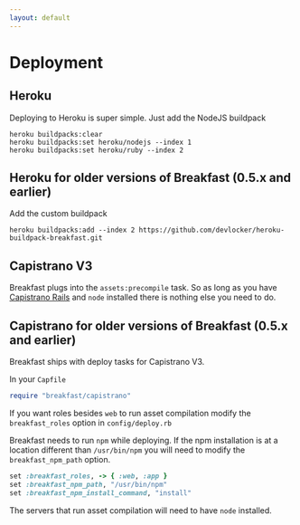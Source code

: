```yaml
---
layout: default
---
```


# Deployment

## Heroku
Deploying to Heroku is super simple. Just add the NodeJS buildpack

~~~
heroku buildpacks:clear
heroku buildpacks:set heroku/nodejs --index 1
heroku buildpacks:set heroku/ruby --index 2
~~~

## Heroku for older versions of Breakfast (0.5.x and earlier)
Add the custom buildpack

~~~
heroku buildpacks:add --index 2 https://github.com/devlocker/heroku-buildpack-breakfast.git
~~~

## Capistrano V3 

Breakfast plugs into the `assets:precompile` task. So as long as you have
[Capistrano Rails](https://github.com/capistrano/rails) and `node`  installed
there is nothing else you need to do.

## Capistrano for older versions of Breakfast (0.5.x and earlier)
Breakfast ships with deploy tasks for Capistrano V3.

In your `Capfile`

~~~ruby
require "breakfast/capistrano"
~~~

If you want roles besides `web` to run asset compilation modify the
`breakfast_roles` option in `config/deploy.rb`

Breakfast needs to run `npm` while deploying. If the npm installation is at a
location different than `/usr/bin/npm` you will need to modify the
`breakfast_npm_path` option.

~~~ruby
set :breakfast_roles, -> { :web, :app }
set :breakfast_npm_path, "/usr/bin/npm"
set :breakfast_npm_install_command, "install"
~~~

The servers that run asset compilation will need to have `node` installed.

